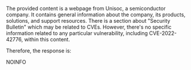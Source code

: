 The provided content is a webpage from Unisoc, a semiconductor company. It contains general information about the company, its products, solutions, and support resources. There is a section about "Security Bulletin" which may be related to CVEs. However, there's no specific information related to any particular vulnerability, including CVE-2022-42776, within this content.

Therefore, the response is:

NOINFO